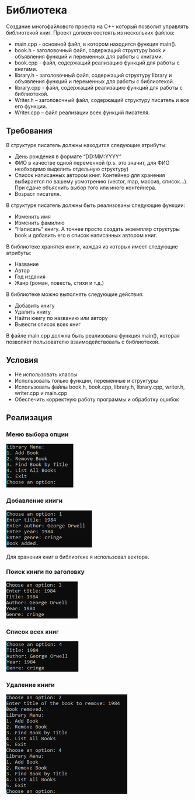 # Библиотека
Создание многофайлового проекта на C++ который позволит управлять библиотекой книг. Проект должен состоять из нескольких файлов:
-	main.cpp - основной файл, в котором находится функция main().
-	book.h - заголовочный файл, содержащий структуру book и объявления функций и переменных для работы с книгами.
-	book.cpp - файл, содержащий реализацию функций для работы с книгами.
-	library.h - заголовочный файл, содержащий структуру library и объявления функций и переменных для работы с библиотекой.
-	library.cpp - файл, содержащий реализацию функций для работы с библиотекой.
-	Writer.h – заголовочный файл, содержащий структуру писатель и все его функции.
-	Writer.cpp – файл реализации всех функций писателя.

## Требования 
В структуре писатель должны находится следующие атрибуты:
-	День рождения в формате “DD:MM:YYYY”
-	ФИО в качестве одной переменной (p.s. это значит, для ФИО необходимо выделить отдельную структуру)
-	Список написанных автором книг. Контейнер для хранения выбирается по вашему усмотрению (vector, map, массив, список…). При сдаче объяснить выбор того или иного контейнера.
-	Возраст писателя.
  
В структуре писатель должны быть реализованы следующие функции:
-	Изменить имя
-	Изменить фамилию
-	“Написать” книгу. А точнее просто создать экземпляр структуры book и добавить его в список написанных автором книг.
  
В библиотеке хранятся книги, каждая из которых имеет следующие атрибуты:
-	Название
-	Автор
-	Год издания
-	Жанр (роман, повесть, стихи и т.д.)
  
В библиотеке можно выполнять следующие действия:
-	Добавить книгу
-	Удалить книгу
-	Найти книгу по названию или автору
-	Вывести список всех книг
  
В файле main.cpp должна быть реализована функция main(), которая позволяет пользователю взаимодействовать с библиотекой.

## Условия
-	Не использовать классы
-	Использовать только функции, переменные и структуры
-	Использовать файлы book.h, book.cpp, library.h, library.cpp, writer.h, writer.cpp и main.cpp
-	Обеспечить корректную работу программы и обработку ошибок

## Реализация

### Меню выбора опции
![work](https://raw.githubusercontent.com/LitriyHiss/cpp/a716fd6fd0e605690d746b1f46f71145985f44c8/work1.png)

### Добавление книги
![work2](https://raw.githubusercontent.com/LitriyHiss/cpp/a716fd6fd0e605690d746b1f46f71145985f44c8/work2.png)

Для хранения книг в библиотеке я использовал вектора.

### Поиск книги по заголовку
![work2](https://raw.githubusercontent.com/LitriyHiss/cpp/a716fd6fd0e605690d746b1f46f71145985f44c8/opt3.png)

### Список всех книг
![work2](https://raw.githubusercontent.com/LitriyHiss/cpp/a716fd6fd0e605690d746b1f46f71145985f44c8/opt4.png)

### Удаление книги
![work2](https://raw.githubusercontent.com/LitriyHiss/cpp/a716fd6fd0e605690d746b1f46f71145985f44c8/opt2.png)

